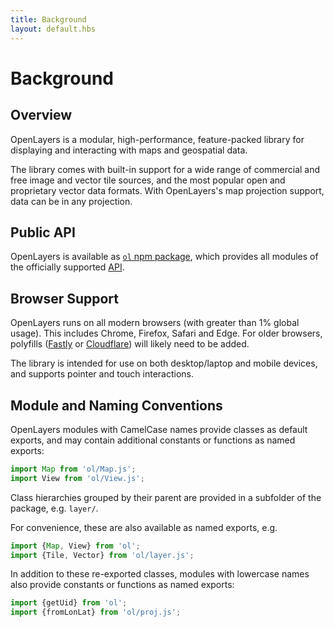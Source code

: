 ```yaml
---
title: Background
layout: default.hbs
---
```


# Background

## Overview

OpenLayers is a modular, high-performance, feature-packed library for displaying and interacting with maps and geospatial data.

The library comes with built-in support for a wide range of commercial and free image and vector tile sources, and the most popular open and proprietary vector data formats. With OpenLayers's map projection support, data can be in any projection.

## Public API

OpenLayers is available as [`ol` npm package](https://npmjs.com/package/ol), which provides all modules of the officially supported [API](../../apidoc).

## Browser Support

OpenLayers runs on all modern browsers (with greater than 1% global usage).  This includes Chrome, Firefox, Safari and Edge. For older browsers, polyfills ([Fastly](https://polyfill-fastly.io) or [Cloudflare](https://cdnjs.cloudflare.com/polyfill)) will likely need to be added.

The library is intended for use on both desktop/laptop and mobile devices, and supports pointer and touch interactions.

## Module and Naming Conventions

OpenLayers modules with CamelCase names provide classes as default exports, and may contain additional constants or functions as named exports:

```js
import Map from 'ol/Map.js';
import View from 'ol/View.js';
```

Class hierarchies grouped by their parent are provided in a subfolder of the package, e.g. `layer/`.

For convenience, these are also available as named exports, e.g.

```js
import {Map, View} from 'ol';
import {Tile, Vector} from 'ol/layer.js';
```

In addition to these re-exported classes, modules with lowercase names also provide constants or functions as named exports:

```js
import {getUid} from 'ol';
import {fromLonLat} from 'ol/proj.js';
```
